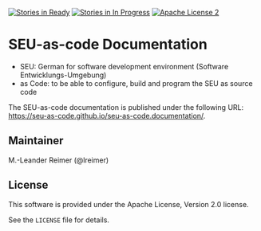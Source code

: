 [![Stories in Ready](https://badge.waffle.io/seu-as-code/seu-as-code.documentation.png?label=ready&title=Ready)](https://waffle.io/seu-as-code/seu-as-code.documentation)
[![Stories in In Progress](https://badge.waffle.io/seu-as-code/seu-as-code.documentation.png?label=in%20progress&title=In%20Progress)](https://waffle.io/seu-as-code/seu-as-code.documentation)
[![Apache License 2](http://img.shields.io/badge/license-ASF2-blue.svg)](https://github.com/seu-as-code/seu-as-code.documentation/blob/master/LICENSE)

# SEU-as-code Documentation

  * SEU: German for software development environment (Software Entwicklungs-Umgebung)
  * as Code: to be able to configure, build and program the SEU as source code
  
The SEU-as-code documentation is published under the following URL: https://seu-as-code.github.io/seu-as-code.documentation/.

## Maintainer

M.-Leander Reimer (@lreimer)

## License

This software is provided under the Apache License, Version 2.0 license.

See the `LICENSE` file for details.
